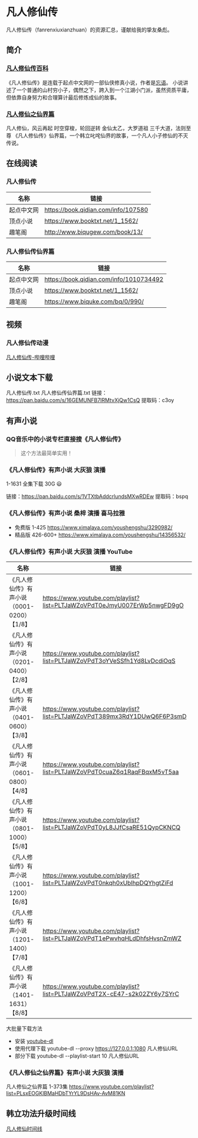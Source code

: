 # 凡人修仙传
凡人修仙传（fanrenxiuxianzhuan）的资源汇总，谨献给我的挚友桑彪。

## 简介
### [凡人修仙传百科](https://baike.baidu.com/item/%E5%87%A1%E4%BA%BA%E4%BF%AE%E4%BB%99%E4%BC%A0/54139)
《凡人修仙传》是连载于起点中文网的一部仙侠修真小说，作者是[忘语](https://baike.baidu.com/item/%E5%BF%98%E8%AF%AD/4735254)。
小说讲述了一个普通的山村穷小子，偶然之下，跨入到一个江湖小门派，虽然资质平庸，但依靠自身努力和合理算计最后修炼成仙的故事。

### [凡人修仙之仙界篇](https://baike.baidu.com/item/%E5%87%A1%E4%BA%BA%E4%BF%AE%E4%BB%99%E4%B9%8B%E4%BB%99%E7%95%8C%E7%AF%87/22187879)
凡人修仙，风云再起
时空穿梭，轮回逆转
金仙太乙，大罗道祖
三千大道，法则至尊
《凡人修仙传》仙界篇，一个韩立叱咤仙界的故事，一个凡人小子修仙的不灭传说。


## 在线阅读
### 凡人修仙传
|名称|链接|
|-|-|
|起点中文网|https://book.qidian.com/info/107580|
|顶点小说|https://www.booktxt.net/1_1562/|
|趣笔阁|http://www.biqugew.com/book/13/|

### 凡人修仙传仙界篇
|名称|链接|
|-|-|
|起点中文网|https://book.qidian.com/info/1010734492|
|顶点小说|https://www.booktxt.net/1_1562/|
|趣笔阁|https://www.biquke.com/bq/0/990/|


## 视频

### 凡人修仙传动漫
[凡人修仙传-哔哩哔哩](https://www.bilibili.com/bangumi/media/md28223043/)


## 小说文本下载
凡人修仙传.txt 凡人修仙传仙界篇.txt
链接：https://pan.baidu.com/s/16GEMUNFB7IRMtvXjQw1CsQ 
提取码：c3oy 


## 有声小说

### QQ音乐中的小说专栏直接搜《凡人修仙传》
> 这个方法最简单实用！

### 《凡人修仙传》有声小说 大灰狼 演播
1-1631 全集下载  30G :smiley:

链接：https://pan.baidu.com/s/1VTXtbAddcrlundsMXwRDEw 
提取码：bspq

### 《凡人修仙传》有声小说 桑梓 演播 喜马拉雅
+ 免费版 1-425 https://www.ximalaya.com/youshengshu/3290982/
+ 精品版 426-600+ https://www.ximalaya.com/youshengshu/14356532/

### 《凡人修仙传》有声小说 大灰狼 演播 YouTube

|名称|链接|
|-|-|
|《凡人修仙传》有声小说（0001-0200）【1/8】| https://www.youtube.com/playlist?list=PLTJaWZoVPdT0eJmyU007ErWp5nwgFD9gO |
|《凡人修仙传》有声小说（0201-0400）【2/8】| https://www.youtube.com/playlist?list=PLTJaWZoVPdT3oYVeSSfh1Yd8LvDcdiOqS |
|《凡人修仙传》有声小说（0401-0600）【3/8】| https://www.youtube.com/playlist?list=PLTJaWZoVPdT389mx3RdY1DUwQ6F6P3smD |
|《凡人修仙传》有声小说（0601-0800）【4/8】| https://www.youtube.com/playlist?list=PLTJaWZoVPdT0cuaZ6q1RaqFBqxM5vT5aa |
|《凡人修仙传》有声小说（0801-1000）【5/8】| https://www.youtube.com/playlist?list=PLTJaWZoVPdT0yL8JJfCsaRE51QypCKNCQ |
|《凡人修仙传》有声小说（1001-1200）【6/8】| https://www.youtube.com/playlist?list=PLTJaWZoVPdT0nkqh0xUblhpDQYhgtZiFd |
|《凡人修仙传》有声小说（1201-1400）【7/8】| https://www.youtube.com/playlist?list=PLTJaWZoVPdT1ePwvhqHLdDhfsHvsnZmWZ |
|《凡人修仙传》有声小说（1401-1631）【8/8】| https://www.youtube.com/playlist?list=PLTJaWZoVPdT2X-cE47-s2k02ZY6y7SYrC |

大批量下载方法
+ 安装 [youtube-dl](https://github.com/rg3/youtube-dl)
+ 使用代理下载 youtube-dl --proxy https://127.0.0.1:1080 凡人修仙URL
+ 部分下载 youtube-dl --playlist-start 10 凡人修仙URL

### 《凡人修仙之仙界篇》有声小说 大灰狼 演播 
凡人修仙之仙界篇 1-373集 https://www.youtube.com/playlist?list=PLsxEOGKlBMaHDbTYrYL9DsHAv-AvM81KN


## 韩立功法升级时间线
[凡人修仙时间线](https://github.com/yanming152/fanren/blob/master/%E5%87%A1%E4%BA%BA%E4%BF%AE%E4%BB%99%E6%97%B6%E9%97%B4%E7%BA%BF.txt)

